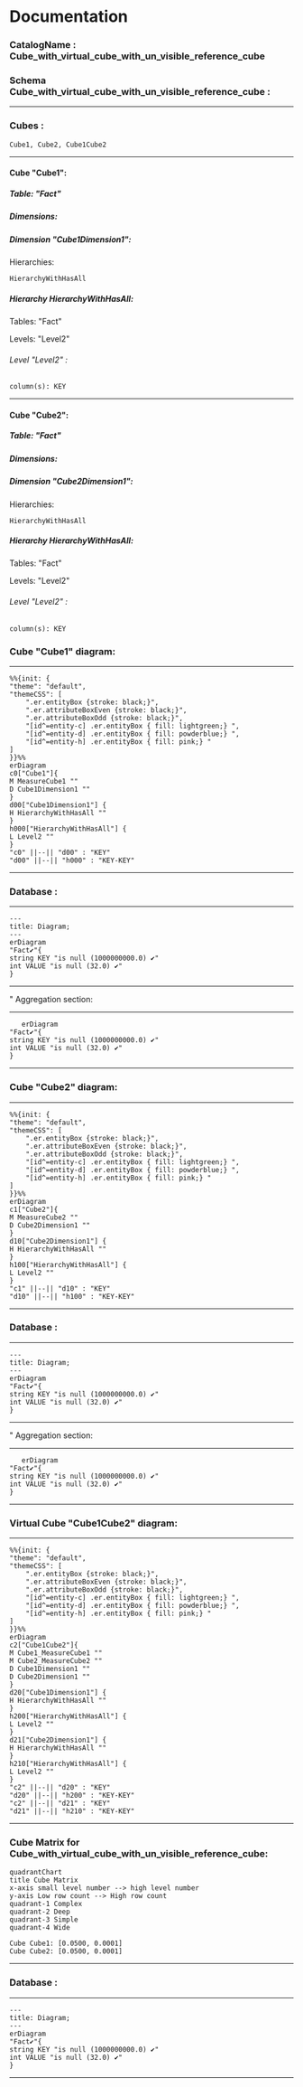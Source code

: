# Documentation
### CatalogName : Cube_with_virtual_cube_with_un_visible_reference_cube
### Schema Cube_with_virtual_cube_with_un_visible_reference_cube : 
---
### Cubes :

    Cube1, Cube2, Cube1Cube2

---
#### Cube "Cube1":

    

##### Table: "Fact"

##### Dimensions:
##### Dimension "Cube1Dimension1":

Hierarchies:

    HierarchyWithHasAll

##### Hierarchy HierarchyWithHasAll:

Tables: "Fact"

Levels: "Level2"

###### Level "Level2" :

    column(s): KEY

---
#### Cube "Cube2":

    

##### Table: "Fact"

##### Dimensions:
##### Dimension "Cube2Dimension1":

Hierarchies:

    HierarchyWithHasAll

##### Hierarchy HierarchyWithHasAll:

Tables: "Fact"

Levels: "Level2"

###### Level "Level2" :

    column(s): KEY

### Cube "Cube1" diagram:

---

```mermaid
%%{init: {
"theme": "default",
"themeCSS": [
    ".er.entityBox {stroke: black;}",
    ".er.attributeBoxEven {stroke: black;}",
    ".er.attributeBoxOdd {stroke: black;}",
    "[id^=entity-c] .er.entityBox { fill: lightgreen;} ",
    "[id^=entity-d] .er.entityBox { fill: powderblue;} ",
    "[id^=entity-h] .er.entityBox { fill: pink;} "
]
}}%%
erDiagram
c0["Cube1"]{
M MeasureCube1 ""
D Cube1Dimension1 ""
}
d00["Cube1Dimension1"] {
H HierarchyWithHasAll ""
}
h000["HierarchyWithHasAll"] {
L Level2 ""
}
"c0" ||--|| "d00" : "KEY"
"d00" ||--|| "h000" : "KEY-KEY"
```
---
### Database :
---
```mermaid
---
title: Diagram;
---
erDiagram
"Fact✔"{
string KEY "is null (1000000000.0) ✔"
int VALUE "is null (32.0) ✔"
}

```
---
" Aggregation section:

---
```mermaid
   erDiagram
"Fact✔"{
string KEY "is null (1000000000.0) ✔"
int VALUE "is null (32.0) ✔"
}
```
---
### Cube "Cube2" diagram:

---

```mermaid
%%{init: {
"theme": "default",
"themeCSS": [
    ".er.entityBox {stroke: black;}",
    ".er.attributeBoxEven {stroke: black;}",
    ".er.attributeBoxOdd {stroke: black;}",
    "[id^=entity-c] .er.entityBox { fill: lightgreen;} ",
    "[id^=entity-d] .er.entityBox { fill: powderblue;} ",
    "[id^=entity-h] .er.entityBox { fill: pink;} "
]
}}%%
erDiagram
c1["Cube2"]{
M MeasureCube2 ""
D Cube2Dimension1 ""
}
d10["Cube2Dimension1"] {
H HierarchyWithHasAll ""
}
h100["HierarchyWithHasAll"] {
L Level2 ""
}
"c1" ||--|| "d10" : "KEY"
"d10" ||--|| "h100" : "KEY-KEY"
```
---
### Database :
---
```mermaid
---
title: Diagram;
---
erDiagram
"Fact✔"{
string KEY "is null (1000000000.0) ✔"
int VALUE "is null (32.0) ✔"
}

```
---
" Aggregation section:

---
```mermaid
   erDiagram
"Fact✔"{
string KEY "is null (1000000000.0) ✔"
int VALUE "is null (32.0) ✔"
}
```
---
### Virtual Cube "Cube1Cube2" diagram:

---

```mermaid
%%{init: {
"theme": "default",
"themeCSS": [
    ".er.entityBox {stroke: black;}",
    ".er.attributeBoxEven {stroke: black;}",
    ".er.attributeBoxOdd {stroke: black;}",
    "[id^=entity-c] .er.entityBox { fill: lightgreen;} ",
    "[id^=entity-d] .er.entityBox { fill: powderblue;} ",
    "[id^=entity-h] .er.entityBox { fill: pink;} "
]
}}%%
erDiagram
c2["Cube1Cube2"]{
M Cube1_MeasureCube1 ""
M Cube2_MeasureCube2 ""
D Cube1Dimension1 ""
D Cube2Dimension1 ""
}
d20["Cube1Dimension1"] {
H HierarchyWithHasAll ""
}
h200["HierarchyWithHasAll"] {
L Level2 ""
}
d21["Cube2Dimension1"] {
H HierarchyWithHasAll ""
}
h210["HierarchyWithHasAll"] {
L Level2 ""
}
"c2" ||--|| "d20" : "KEY"
"d20" ||--|| "h200" : "KEY-KEY"
"c2" ||--|| "d21" : "KEY"
"d21" ||--|| "h210" : "KEY-KEY"
```
---
### Cube Matrix for Cube_with_virtual_cube_with_un_visible_reference_cube:
```mermaid
quadrantChart
title Cube Matrix
x-axis small level number --> high level number
y-axis Low row count --> High row count
quadrant-1 Complex
quadrant-2 Deep
quadrant-3 Simple
quadrant-4 Wide

Cube Cube1: [0.0500, 0.0001]
Cube Cube2: [0.0500, 0.0001]
```
---
### Database :
---
```mermaid
---
title: Diagram;
---
erDiagram
"Fact✔"{
string KEY "is null (1000000000.0) ✔"
int VALUE "is null (32.0) ✔"
}

```
---
